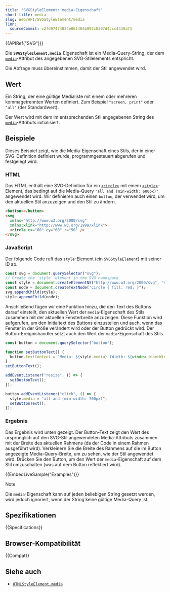 ```yaml
---
title: "SVGStyleElement: media-Eigenschaft"
short-title: media
slug: Web/API/SVGStyleElement/media
l10n:
  sourceCommit: c2fd97474834e061404b992c8397d4ccc4439a71
---
```


{{APIRef("SVG")}}

Die **`SVGStyleElement.media`**-Eigenschaft ist ein Media-Query-String, der dem [`media`](/de/docs/Web/SVG/Reference/Element/style#media)-Attribut des angegebenen SVG-Stilelements entspricht.

Die Abfrage muss übereinstimmen, damit der Stil angewendet wird.

## Wert

Ein String, der eine gültige Medialiste mit einem oder mehreren kommagetrennten Werten definiert.
Zum Beispiel `"screen, print"` oder `"all"` (der Standardwert).

Der Wert wird mit dem im entsprechenden Stil angegebenen String des [`media`](/de/docs/Web/SVG/Reference/Element/style#media)-Attributs initialisiert.

## Beispiele

Dieses Beispiel zeigt, wie die Media-Eigenschaft eines Stils, der in einer SVG-Definition definiert wurde, programmgesteuert abgerufen und festgelegt wird.

### HTML

Das HTML enthält eine SVG-Definition für ein [`<circle>`](/de/docs/Web/SVG/Reference/Element/circle) mit einem [`<style>`](/de/docs/Web/SVG/Reference/Element/style)-Element, das bedingt auf die Media-Query `"all and (min-width: 600px)"` angewendet wird.
Wir definieren auch einen `button`, der verwendet wird, um den aktuellen Stil anzuzeigen und den Stil zu ändern.

```html
<button></button>
<svg
  xmlns="http://www.w3.org/2000/svg"
  xmlns:xlink="http://www.w3.org/1999/xlink">
  <circle cx="60" cy="60" r="50" />
</svg>
```

### JavaScript

Der folgende Code ruft das `style`-Element (ein `SVGStyleElement`) mit seiner ID ab.

```js
const svg = document.querySelector("svg");
// Create the `style` element in the SVG namespace
const style = document.createElementNS("http://www.w3.org/2000/svg", "style");
const node = document.createTextNode("circle { fill: red; }");
svg.appendChild(style);
style.appendChild(node);
```

Anschließend fügen wir eine Funktion hinzu, die den Text des Buttons darauf einstellt, den aktuellen Wert der `media`-Eigenschaft des Stils zusammen mit der aktuellen Fensterbreite anzuzeigen.
Diese Funktion wird aufgerufen, um den Initialtext des Buttons einzustellen und auch, wenn das Fenster in der Größe verändert wird oder der Button gedrückt wird.
Der Button-Ereignishandler setzt auch den Wert der `media`-Eigenschaft des Stils.

```js
const button = document.querySelector("button");

function setButtonText() {
  button.textContent = `Media: ${style.media} (Width: ${window.innerWidth})`;
}
setButtonText();

addEventListener("resize", () => {
  setButtonText();
});

button.addEventListener("click", () => {
  style.media = "all and (min-width: 700px)";
  setButtonText();
});
```

### Ergebnis

Das Ergebnis wird unten gezeigt.
Der Button-Text zeigt den Wert des ursprünglich auf den SVG-Stil angewendeten Media-Attributs zusammen mit der Breite des aktuellen Rahmens (da der Code in einem Rahmen ausgeführt wird).
Verkleinern Sie die Breite des Rahmens auf die im Button angezeigte Media-Query-Breite, um zu sehen, wie der Stil angewendet wird.
Drücken Sie den Button, um den Wert der `media`-Eigenschaft auf dem Stil umzuschalten (was auf dem Button reflektiert wird).

{{EmbedLiveSample("Examples")}}

> [!NOTE]
> Die `media`-Eigenschaft kann auf jeden beliebigen String gesetzt werden, wird jedoch ignoriert, wenn der String keine gültige Media-Query ist.

## Spezifikationen

{{Specifications}}

## Browser-Kompatibilität

{{Compat}}

## Siehe auch

- [`HTMLStyleElement.media`](/de/docs/Web/API/HTMLStyleElement/media)
